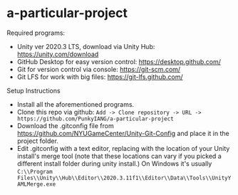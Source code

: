 # a-particular-project
 
Required programs:
- Unity ver 2020.3 LTS, download via Unity Hub: https://unity.com/download
- GitHub Desktop for easy version control: https://desktop.github.com/
- Git for version control via console: https://git-scm.com/
- Git LFS for work with big files: https://git-lfs.github.com/

Setup Instructions
- Install all the aforementioned programs.
- Clone this repo via github: `Add -> Clone repository -> URL -> https://github.com/PunkyIANG/a-particular-project`
- Download the .gitconfig file from https://github.com/NYUGameCenter/Unity-Git-Config and place it in the project folder.
- Edit .gitconfig with a text editor, replacing <path to UnityYAMLMerge> with the location of your Unity install's merge tool (note that these locations can vary if you picked a different install folder during unity install.) On Windows it's usually `C:\\Program Files\\Unity\\Hub\\Editor\\2020.3.11f1\\Editor\\Data\\Tools\\UnityYAMLMerge.exe`

